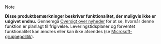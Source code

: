  > [!NOTE]
 >  **Disse produktbemærkninger beskriver funktionalitet, der muligvis ikke er udgivet endnu.**
Gennemgå [Oversigt over nyheder](/business-applications-release-notes/October18/dynamics365-marketing/marketing/planned-features) for at se, hvornår denne funktion er planlagt til frigivelse. Leveringstidsplaner og forventet funktionalitet kan ændres eller kan ikke afsendes (se [Microsoft-gruppepolitik](https://go.microsoft.com/fwlink/p/?linkid=2007332)). 
